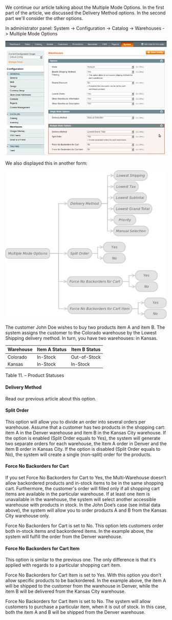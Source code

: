 We continue our article talking about the Multiple Mode Options. In the first part of the article, we discussed the Delivery Method options. In the second part we'll consider the other options.

In administrator panel: System -> Configuration -> Catalog -> Warehouses -> Multiple Mode Options

![System - Configuration - Catalog - Warehouses - Multiple Mode Options](System_Configuration_Catalog_Warehouses_MultipleModeOptions.png)


We also displayed this in another form:

![Figure 4. Multiple Mode Options](Fig_3_1.png)
 

The customer John Doe wishes to buy two products item A and item B. The system assigns the customer to the Colorado warehouse by the Lowest Shipping delivery method. In turn, you have two warehouses: in  Kansas.

 
Warehouse |	Item A Status |	Item B Status
----- | ----- | -----
Colorado |	In-Stock |	Out-of-Stock
Kansas |	In-Stock | In-Stock

Table 11. – Product Statuses

 
#### Delivery Method

Read our previous article about this option.

#### Split Order

This option will allow you to divide an order into several orders per warehouse. Assume that a customer has two products in the shopping cart: item A in the Denver warehouse and item B in the Kansas City warehouse. If the option is enabled (Split Order equals to Yes), the system will generate two separate orders for each warehouse, the Item A order in Denver and the item B order in Kansas City. If the option is disabled (Split Order equals to No), the system will create a single (non-split) order for the products.

####  Force No Backorders for Cart

If you set Force No Backorders for Cart to Yes, the Multi-Warehouse doesn’t allow backordered products and in-stock items to be in the same shopping cart. Furthermore, the customer's order will filled only if all shopping cart items are available in the particular warehouse. If at least one item is unavailable in the warehouse, the system will select another accessible warehouse with products in stock. In the John Doe’s case (see initial data above), the system will allow you to order products A and B from the Kansas City warehouse only.

Force No Backorders for Cart is set to No. This option lets customers order both in-stock items and backordered items. In the example above, the system will fulfill the order from the Denver warehouse.

####  Force No Backorders for Cart Item

This option is similar to the previous one. The only difference is that it's applied with regards to a particular shopping cart item.

Force No Backorders for Cart Item is set to Yes. With this option you don’t allow specific products to be backordered. In the example above, the item A will be shipped to the customer from the warehouse in Denver, while the item B will be delivered from the Kansas City warehouse.

Force No Backorders for Cart Item is set to No. The system will allow customers to purchase a particular item, when it is out of stock. In this case, both the item A and B will be shipped from the Denver warehouse.
